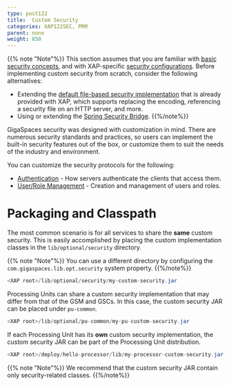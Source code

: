 ```yaml
---
type: post122
title:  Custom Security
categories: XAP122SEC, PRM
parent: none
weight: 850
---
```


{{% note "Note"%}}
This section assumes that you are familiar with [basic security concepts](./security-concepts.html), and with XAP-specific [security configurations](./security-configurations.html). Before implementing custom security from scratch, consider the following alternatives:

- Extending the [default file-based security implementation](./default-file-based-security-implementation-ext.html) that is already provided with XAP, which supports replacing the encoding, referencing a security file on an HTTP server, and more.
- Using or extending the [Spring Security Bridge](./spring-security-bridge.html).
{{%/note%}}

GigaSpaces security was designed with customization in mind. There are numerous security standards and practices, so users can implement the built-in security features out of the box, or customize them to suit the needs of the industry and environment.

You can customize the security protocols for the following:

- [Authentication](./custom-authentication.html) - How servers authenticate the clients that access them.
- [User/Role Management](./custom-user-role-management.html) - Creation and management of users and roles.



# Packaging and Classpath

The most common scenario is for all services to share the **same** custom security. This is easily accomplished by placing the custom implementation classes in the `lib/optional/security` directory.

{{% note "Note"%}}
You can use a different directory by configuring the `com.gigaspaces.lib.opt.security` system property.
{{%/note%}}


```java
<XAP root>/lib/optional/security/my-custom-security.jar
```

Processing Units can share a custom security implementation that may differ from that of the GSM and GSCs. In this case, the custom security JAR can be placed under `pu-common`.


```java
<XAP root>/lib/optional/pu-common/my-pu-custom-security.jar
```

If each Processing Unit has its **own** custom security implementation, the custom security JAR can be part of the Processing Unit distribution.


```java
<XAP root>/deploy/hello-processor/lib/my-processor-custom-security.jar
```

{{% note "Note"%}} 
We recommend that the custom security JAR contain only security-related classes. 
{{%/note%}}